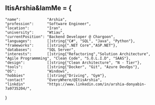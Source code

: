 
ItisArshia&IamMe = {
---

	"name":            "Arshia",
	"profession":      "Software Engineer",
	"location":        "Iran",
	"university":      "Wtiau",
	"currentPosition": "Backend Developer @ Chargoon",
	"languages":       []string{"C#", "SQL", "Java", "Python"},
	"frameworks":      []string{".NET Core","ASP.NET"},
	"databases":       "SQL Server",
	"interests":       []string{"Refactoring","Solution Architecture", "Agile Programmming", "Clean Code", "S.O.L.I.D", "SAAS"},
	"design":          []string{"Clean Architecture", "N - Tier"},
	"tools":           []string{"Docker", "Git", "Azure DevOps"},
	"OS":         	   "Windows",
	"hobbies"          []string{"Driving", "Gym"},
	"contact"          "EveryWhere/@ItisArshia",
	"linkdin"          "https://www.linkedin.com/in/arshia-donyabin-7a9735204/",
	
}
